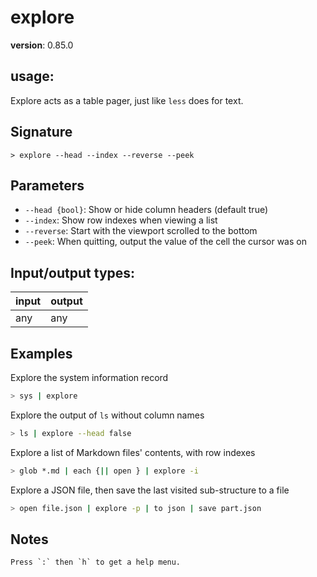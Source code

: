 # explore

**version**: 0.85.0

## **usage**:

Explore acts as a table pager, just like `less` does for text.

## Signature

`> explore --head --index --reverse --peek`

## Parameters

- `--head {bool}`: Show or hide column headers (default true)
- `--index`: Show row indexes when viewing a list
- `--reverse`: Start with the viewport scrolled to the bottom
- `--peek`: When quitting, output the value of the cell the cursor was on

## Input/output types:

| input | output |
| ----- | ------ |
| any   | any    |

## Examples

Explore the system information record

```bash
> sys | explore
```

Explore the output of `ls` without column names

```bash
> ls | explore --head false
```

Explore a list of Markdown files' contents, with row indexes

```bash
> glob *.md | each {|| open } | explore -i
```

Explore a JSON file, then save the last visited sub-structure to a file

```bash
> open file.json | explore -p | to json | save part.json
```

## Notes

```text
Press `:` then `h` to get a help menu.
```
